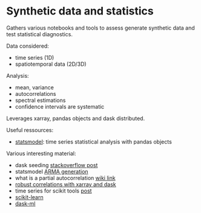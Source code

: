 # Synthetic data and statistics

Gathers various notebooks and tools to assess generate synthetic data 
and test statistical diagnostics.

Data considered:
- time series (1D)
- spatiotemporal data (2D/3D)

Analysis:
- mean, variance
- autocorrelations
- spectral estimations
- confidence intervals are systematic

Leverages xarray, pandas objects and dask distributed.

Useful ressources:

- [statsmodel](https://www.statsmodels.org/stable/index.html): time series statistical analysis with pandas objects


Various interesting material:

- dask seeding [stackoverflow post](https://stackoverflow.com/questions/56799621/use-dask-to-return-several-dataframes-after-computing-over-a-single-dataframe)
- statsmodel [ARMA generation](https://www.statsmodels.org/stable/generated/statsmodels.tsa.arima_process.arma_generate_sample.html#statsmodels.tsa.arima_process.arma_generate_sample)
- what is a partial autocorrelation [wiki link](https://en.wikipedia.org/wiki/Partial_autocorrelation_function)
- [robust correlations with xarray and dask](http://martin-jung.github.io/post/2018-xarrayregression/)
- time series for scikit tools [post](https://www.ethanrosenthal.com/2018/03/22/time-series-for-scikit-learn-people-part2/)
- [scikit-learn](https://scikit-learn.org/stable/)
- [dask-ml](https://ml.dask.org/hyper-parameter-search.html)
